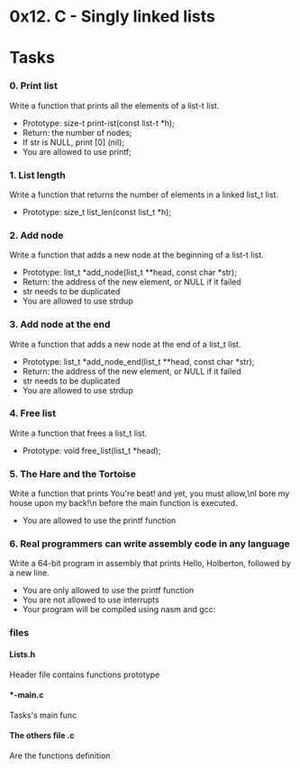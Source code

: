 # 0x12. C - Singly linked lists

<h1>Tasks</h1>
<h3>0. Print list</h3>
Write a function that prints all the elements of a list-t list.


- Prototype: size-t print-ist(const list-t *h);
- Return: the number of nodes;
- If str is NULL, print [0] (nil);
- You are allowed to use printf;
<h3>1. List length</h3>
Write a function that returns the number of elements in a linked list_t list.

- Prototype: size_t list_len(const list_t *h);
<h3>2. Add node</h3>
Write a function that adds a new node at the beginning of a list-t list.

- Prototype: list_t *add_node(list_t **head, const char *str);
- Return: the address of the new element, or NULL if it failed
- str needs to be duplicated
- You are allowed to use strdup
<h3>3. Add node at the end</h3>
Write a function that adds a new node at the end of a list_t list.

- Prototype: list_t *add_node_end(list_t **head, const char *str);
- Return: the address of the new element, or NULL if it failed
- str needs to be duplicated
- You are allowed to use strdup
<h3>4. Free list</h3>
Write a function that frees a list_t list.

- Prototype: void free_list(list_t *head);

<!--Advanced task -->
<h3>5. The Hare and the Tortoise</h3>
Write a function that prints You're beat! and yet, you must allow,\nI bore my house upon my back!\n before the main function is executed.

- You are allowed to use the printf function

<h3>6. Real programmers can write assembly code in any language</h3>
Write a 64-bit program in assembly that prints Hello, Holberton, followed by a new line.

- You are only allowed to use the printf function
- You are not allowed to use interrupts
- Your program will be compiled using nasm and gcc:

<h3>files</h3>

<h4>Lists.h</h4>
Header file contains functions prototype

<h4>*-main.c</h4>
Tasks's main func

<h4>The others file .c</h4>
Are the functions definition
